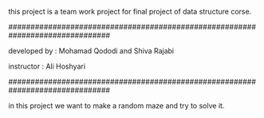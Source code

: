 this project is a team work project for final project of data structure corse.

###############################################################################

developed by : Mohamad Qododi and Shiva Rajabi

instructor : Ali Hoshyari

###############################################################################

in this project we want to make a random maze and try to solve it.
